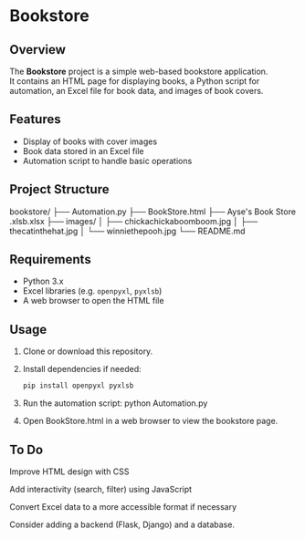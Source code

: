 # Bookstore

## Overview
The **Bookstore** project is a simple web-based bookstore application.  
It contains an HTML page for displaying books, a Python script for automation, an Excel file for book data, and images of book covers.  

## Features
- Display of books with cover images  
- Book data stored in an Excel file  
- Automation script to handle basic operations  

## Project Structure
bookstore/
├── Automation.py
├── BookStore.html
├── Ayse's Book Store .xlsb.xlsx
├── images/
│ ├── chickachickaboomboom.jpg
│ ├── thecatinthehat.jpg
│ └── winniethepooh.jpg
└── README.md

## Requirements
- Python 3.x  
- Excel libraries (e.g. `openpyxl`, `pyxlsb`)  
- A web browser to open the HTML file

## Usage
1. Clone or download this repository.  
2. Install dependencies if needed:  
   ```bash
   pip install openpyxl pyxlsb

3. Run the automation script:
    python Automation.py

5. Open BookStore.html in a web browser to view the bookstore page.

## To Do

Improve HTML design with CSS

Add interactivity (search, filter) using JavaScript

Convert Excel data to a more accessible format if necessary

Consider adding a backend (Flask, Django) and a database.


